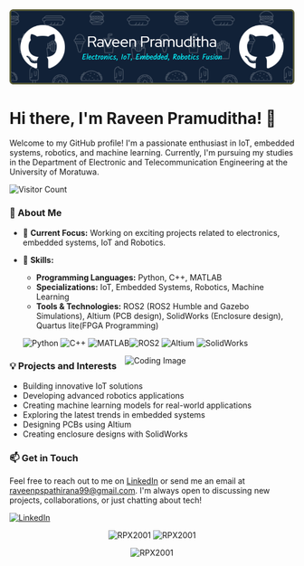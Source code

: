 <img src="https://github.com/RPX2001/RPX2001/blob/main/github-header-image.png" alt="Banner Image">


# Hi there, I'm Raveen Pramuditha! 👋

Welcome to my GitHub profile! I'm a passionate enthusiast in IoT, embedded systems, robotics, and machine learning. Currently, I'm pursuing my studies in the Department of Electronic and Telecommunication Engineering at the University of Moratuwa.


![Visitor Count](https://visitor-badge.laobi.icu/badge?page_id=RPX2001)

### 🚀 About Me

- 🔭 **Current Focus:** Working on exciting projects related to electronics, embedded systems, IoT and Robotics.
- 🌱 **Skills:** 
  - **Programming Languages:** Python, C++, MATLAB
  - **Specializations:** IoT, Embedded Systems, Robotics, Machine Learning
  - **Tools & Technologies:** ROS2 (ROS2 Humble and Gazebo Simulations), Altium (PCB design), SolidWorks (Enclosure design), Quartus lite(FPGA Programming)
  
   ![Python](https://img.shields.io/badge/Python-3776AB?style=for-the-badge&logo=python&logoColor=white) ![C++](https://img.shields.io/badge/C%2B%2B-00599C?style=for-the-badge&logo=c%2B%2B&logoColor=white) ![MATLAB](https://img.shields.io/badge/MATLAB-0076A8?style=for-the-badge&logo=mathworks&logoColor=white)![ROS2](https://img.shields.io/badge/ROS2-22314E?style=for-the-badge&logo=ros&logoColor=white) ![Altium](https://img.shields.io/badge/Altium-007DC3?style=for-the-badge&logo=altium&logoColor=white) ![SolidWorks](https://img.shields.io/badge/SolidWorks-FF0000?style=for-the-badge&logo=solidworks&logoColor=white)

<img align="right" src="https://camo.githubusercontent.com/7de37139d0b4c1ce40865e799b446c0e963a3dd8fb68d239707237c40604fa3d/68747470733a2f2f63646e2e6472696262626c652e636f6d2f75736572732f3733303730332f73637265656e73686f74732f363538313234332f6176656e746f2e676966" alt="Coding Image" width="300"/>


### 💡 Projects and Interests

- Building innovative IoT solutions
- Developing advanced robotics applications
- Creating machine learning models for real-world applications
- Exploring the latest trends in embedded systems
- Designing PCBs using Altium
- Creating enclosure designs with SolidWorks

### 📫 Get in Touch

Feel free to reach out to me on [LinkedIn](https://www.linkedin.com/in/raveen-pramuditha-504564214/) or send me an email at raveenpspathirana99@gmail.com. I'm always open to discussing new projects, collaborations, or just chatting about tech!

 [![LinkedIn](https://img.shields.io/badge/LinkedIn-0077B5?style=for-the-badge&logo=linkedin&logoColor=white)](https://www.linkedin.com/in/raveen-pramuditha-504564214/)

<p align="center">
  <img src="https://github-readme-streak-stats.herokuapp.com/?user=RPX2001&" alt="RPX2001" width="51%"/>
  <img src="https://github-readme-stats.vercel.app/api?username=RPX2001&show_icons=true&locale=en" alt="RPX2001" width="48%"/> </p>

<p align="center"><img src="https://github-readme-stats.vercel.app/api/top-langs?username=RPX2001&show_icons=true&locale=en&layout=compact" alt="RPX2001"/></p>
